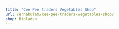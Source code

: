 ```yaml
---
title: "Cee Pee traders Vegetables Shop"
url: /ernakulam/cee-pee-traders-vegetables-shop/
shop: Bioladen
---
```

